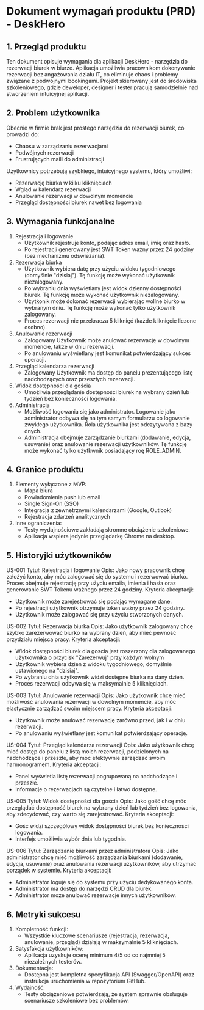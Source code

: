 # Dokument wymagań produktu (PRD) - DeskHero

## 1. Przegląd produktu
Ten dokument opisuje wymagania dla aplikacji DeskHero - narzędzia do rezerwacji biurek w biurze. Aplikacja umożliwia pracownikom dokonywanie rezerwacji bez angażowania działu IT, co eliminuje chaos i problemy związane z podwójnymi bookingami. Projekt skierowany jest do środowiska szkoleniowego, gdzie deweloper, designer i tester pracują samodzielnie nad stworzeniem intuicyjnej aplikacji.

## 2. Problem użytkownika
Obecnie w firmie brak jest prostego narzędzia do rezerwacji biurek, co prowadzi do:
- Chaosu w zarządzaniu rezerwacjami
- Podwójnych rezerwacji
- Frustrujących maili do administracji

Użytkownicy potrzebują szybkiego, intuicyjnego systemu, który umożliwi:
- Rezerwację biurka w kilku kliknięciach
- Wgląd w kalendarz rezerwacji
- Anulowanie rezerwacji w dowolnym momencie
- Przegląd dostępności biurek nawet bez logowania

## 3. Wymagania funkcjonalne
1. Rejestracja i logowanie
   - Użytkownik rejestruje konto, podając adres email, imię oraz hasło.
   - Po rejestracji generowany jest SWT Token ważny przez 24 godziny (bez mechanizmu odświeżania).
2. Rezerwacja biurka
   - Użytkownik wybiera datę przy użyciu widoku tygodniowego (domyślnie "dzisiaj"). Tę funkcję może wykonać użytkownik niezalogowany.
   - Po wybraniu dnia wyświetlany jest widok dzienny dostępności biurek. Tę funkcję może wykonać użytkownik niezalogowany.
   - Użytkonik może dokonać rezerwacji wybierając wollne biurko w wybranym dniu. Tę funkcję może wykonać tylko użytkownik zalogowany.
   - Proces rezerwacji nie przekracza 5 kliknięć (każde kliknięcie liczone osobno).
3. Anulowanie rezerwacji
   - Zalogowany Użytkownik może anulować rezerwację w dowolnym momencie, także w dniu rezerwacji.
   - Po anulowaniu wyświetlany jest komunikat potwierdzający sukces operacji.
4. Przegląd kalendarza rezerwacji
   - Zalogowany Użytkownik ma dostęp do panelu prezentującego listę nadchodzących oraz przeszłych rezerwacji.
5. Widok dostępności dla gościa
   - Umożliwia przeglądanie dostępności biurek na wybrany dzień lub tydzień bez konieczności logowania.
6. Administracja
   - Możliwość logowania się jako administrator. Logowanie jako administrator odbywa się na tym samym formularzu co logowanie zwykłego użytkownika. Rola użytkownika jest odczytywana z bazy dnych.
   - Administracja obejmuje zarządzanie biurkami (dodawanie, edycja, usuwanie) oraz anulowanie rezerwacji użytkowników. Tę funkcję może wykonać tylko użytkwnik posiadający roę ROLE_ADMIN.

## 4. Granice produktu
1. Elementy wyłączone z MVP:
   - Mapa biura
   - Powiadomienia push lub email
   - Single Sign-On (SSO)
   - Integracja z zewnętrznymi kalendarzami (Google, Outlook)
   - Rejestracja zdarzeń analitycznych
2. Inne ograniczenia:
   - Testy wydajnościowe zakładają skromne obciążenie szkoleniowe.
   - Aplikacja wspiera jedynie przeglądarkę Chrome na desktop.

## 5. Historyjki użytkowników

US-001
Tytuł: Rejestracja i logowanie
Opis: Jako nowy pracownik chcę założyć konto, aby móc zalogować się do systemu i rezerwować biurko. Proces obejmuje rejestrację przy użyciu emaila, imienia i hasła oraz generowanie SWT Tokenu ważnego przez 24 godziny.
Kryteria akceptacji:
- Użytkownik może zarejestrować się podając wymagane dane.
- Po rejestracji użytkownik otrzymuje token ważny przez 24 godziny.
- Użytkownik może zalogować się przy użyciu stworzonych danych.

US-002
Tytuł: Rezerwacja biurka
Opis: Jako użytkownik zalogowany chcę szybko zarezerwować biurko na wybrany dzień, aby mieć pewność przydziału miejsca pracy.
Kryteria akceptacji:
- Widok dostępności biurek dla goscia jest roszerzony dla zalogowanego użytkownika o przycisk "Zarezerwuj" przy każdym wolnym
- Użytkownik wybiera dzień z widoku tygodniowego, domyślnie ustawionego na "dzisiaj".
- Po wybraniu dnia użytkownik widzi dostępne biurka na dany dzień.
- Proces rezerwacji odbywa się w maksymalnie 5 kliknięciach.

US-003
Tytuł: Anulowanie rezerwacji
Opis: Jako użytkownik chcę mieć możliwość anulowania rezerwacji w dowolnym momencie, aby móc elastycznie zarządzać swoim miejscem pracy.
Kryteria akceptacji:
- Użytkownik może anulować rezerwację zarówno przed, jak i w dniu rezerwacji.
- Po anulowaniu wyświetlany jest komunikat potwierdzający operację.

US-004
Tytuł: Przegląd kalendarza rezerwacji
Opis: Jako użytkownik chcę mieć dostęp do panelu z listą moich rezerwacji, podzielonych na nadchodzące i przeszłe, aby móc efektywnie zarządzać swoim harmonogramem.
Kryteria akceptacji:
- Panel wyświetla listę rezerwacji pogrupowaną na nadchodzące i przeszłe.
- Informacje o rezerwacjach są czytelne i łatwo dostępne.

US-005
Tytuł: Widok dostępności dla gościa
Opis: Jako gość chcę móc przeglądać dostępność biurek na wybrany dzień lub tydzień bez logowania, aby zdecydować, czy warto się zarejestrować.
Kryteria akceptacji:
- Gość widzi szczegółowy widok dostępności biurek bez konieczności logowania.
- Interfejs umożliwia wybór dnia lub tygodnia.

US-006
Tytuł: Zarządzanie biurkami przez administratora
Opis: Jako administrator chcę mieć możliwość zarządzania biurkami (dodawanie, edycja, usuwanie) oraz anulowania rezerwacji użytkowników, aby utrzymać porządek w systemie.
Kryteria akceptacji:
- Administrator loguje się do systemu przy użyciu dedykowanego konta.
- Administrator ma dostęp do narzędzi CRUD dla biurek.
- Administrator może anulować rezerwacje innych użytkowników.

## 6. Metryki sukcesu
1. Kompletność funkcji:
   - Wszystkie kluczowe scenariusze (rejestracja, rezerwacja, anulowanie, przegląd) działają w maksymalnie 5 kliknięciach.
2. Satysfakcja użytkowników:
   - Aplikacja uzyskuje ocenę minimum 4/5 od co najmniej 5 niezależnych testerów.
3. Dokumentacja:
   - Dostępna jest kompletna specyfikacja API (Swagger/OpenAPI) oraz instrukcja uruchomienia w repozytorium GitHub.
4. Wydajność:
   - Testy obciążeniowe potwierdzają, że system sprawnie obsługuje scenariusze szkoleniowe bez problemów. 

